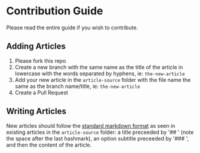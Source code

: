 # Contribution Guide

Please read the entire guide if you wish to contribute.

## Adding Articles

1. Please fork this repo
2. Create a new branch with the same name as the title of the article in lowercase with the words separated by hyphens, ie: `the-new-article`
3. Add your new article in the `article-source` folder with the file name the same as the branch name/title, ie: `the-new-article`
3. Create a Pull Request

## Writing Articles

New articles should follow the [standard markdown format](https://github.com/adam-p/markdown-here/wiki/Markdown-Cheatsheet#links) as seen in existing articles in the `article-source` folder: a title preceeded by '## ' (note the space after the last hashmark), an option subtitle preceeded by '### ', and then the content of the article.

